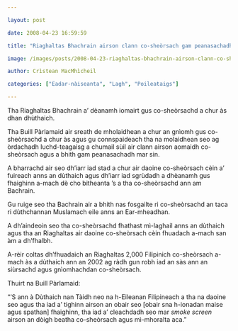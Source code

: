 ```yaml
---

layout: post

date: 2008-04-23 16:59:59

title: "Riaghaltas Bhachrain airson clann co-sheòrsach gam peanasachadh"

image: /images/posts/2008-04-23-riaghaltas-bhachrain-airson-clann-co-sheorsach-gam-peanasachadh.webp

author: Crìstean MacMhìcheil

categories: ["Eadar-nàiseanta", "Lagh", "Poileataigs"]

---
```


Tha Riaghaltas Bhachrain a’ dèanamh iomairt gus co-sheòrsachd a chur às dhan dhùthaich.

Tha Buill Pàrlamaid air sreath de mholaidhean a chur an gnìomh gus co-sheòrsachd a chur às agus gu connspaideach tha na molaidhean seo ag òrdachadh luchd-teagaisg a chumail sùil air clann airson aomaidh co-sheòrsach agus a bhith gam peanasachadh mar sin.

A bharrachd air seo dh’iarr iad stad a chur air daoine co-sheòrsach cèin a’ fuireach anns an dùthaich agus dh’iarr iad sgrùdadh a dhèanamh gus fhaighinn a-mach dè cho bitheanta ’s a tha co-sheòrsachd ann am Bachrain.

Gu ruige seo tha Bachrain air a bhith nas fosgailte ri co-sheòrsachd an taca ri dùthchannan Muslamach eile anns an Ear-mheadhan.

A dh’aindeoin seo tha co-sheòrsachd fhathast mì-laghail anns an dùthaich agus tha an Riaghaltas air daoine co-sheòrsach cèin fhuadach a-mach san àm a dh’fhalbh.

A-rèir coltas dh’fhuadaich an Riaghaltas 2,000 Filipinich co-sheòrsach a-mach às a dùthaich ann an 2002 ag ràdh gun robh iad an sàs ann an siùrsachd agus gnìomhachdan co-sheòrsach.

Thuirt na Buill Pàrlamaid:

“‘S ann à Dùthaich nan Tàidh neo na h-Eileanan Filipineach a tha na daoine seo agus tha iad a’ tighinn airson an obair seo \[obair sna h-ionadan maise agus spathan\] fhaighinn, tha iad a’ cleachdadh seo mar *smoke screen* airson an dòigh beatha co-sheòrsach agus mì-mhoralta aca.”
